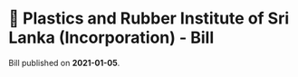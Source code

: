 # 📄  Plastics and Rubber Institute of Sri Lanka (Incorporation) - Bill

Bill published on **2021-01-05**.


